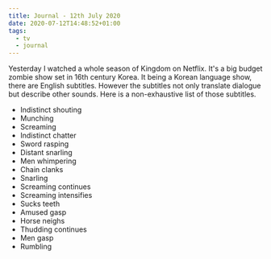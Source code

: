 ```yaml
---
title: Journal - 12th July 2020
date: 2020-07-12T14:48:52+01:00
tags:
  - tv
  - journal
---
```


Yesterday I watched a whole season of Kingdom on Netflix. It's a big budget zombie show set in 16th century Korea. It being a Korean language show, there are English subtitles. However the subtitles not only translate dialogue but describe other sounds. Here is a non-exhaustive list of those subtitles.

- Indistinct shouting
- Munching
- Screaming
- Indistinct chatter
- Sword rasping
- Distant snarling
- Men whimpering
- Chain clanks
- Snarling 
- Screaming continues
- Screaming intensifies
- Sucks teeth
- Amused gasp
- Horse neighs
- Thudding continues
- Men gasp
- Rumbling


